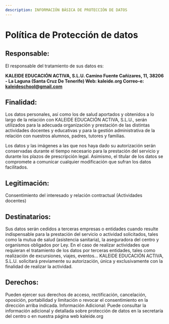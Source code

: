 ```yaml
---
description: INFORMACIÓN BÁSICA DE PROTECCIÓN DE DATOS
---
```


# Política de Protección de datos

## Responsable:&#x20;

El responsable del tratamiento de sus datos es:

**KALEIDE EDUCACIÓN ACTIVA, S.L.U. Camino Fuente Cañizares, 11, 38206 - La Laguna (Santa Cruz De Tenerife) Web: kaleide.org Correo-e: kaleideschool@gmail.com**

## Finalidad:&#x20;

Los datos personales, así como los de salud aportados y obtenidos a lo largo de la relación con KALEIDE EDUCACIÓN ACTIVA, S.L.U., serán utilizados para la adecuada organización y prestación de las distintas actividades docentes y educativas y para la gestión administrativa de la relación con nuestros alumnos, padres, tutores y familias.

Los datos y las imágenes a las que nos haya dado su autorización serán conservadas durante el tiempo necesario para la prestación del servicio y durante los plazos de prescripción legal. Asimismo, el titular de los datos se compromete a comunicar cualquier modificación que sufran los datos facilitados.

## Legitimación:&#x20;

Consentimiento del interesado y relación contractual (Actividades docentes)

## Destinatarios:&#x20;

Sus datos serán cedidos a terceras empresas o entidades cuando resulte indispensable para la prestación del servicio o actividad solicitados, tales como la mutua de salud (asistencia sanitaria), la aseguradora del centro y organismos obligados por Ley. En el caso de realizar actividades que requieran el tratamiento de los datos por terceras entidades, tales como realización de excursiones, viajes, eventos… KALEIDE EDUCACIÓN ACTIVA, S.L.U. solicitará previamente su autorización, única y exclusivamente con la finalidad de realizar la actividad.

## Derechos:&#x20;

Pueden ejercer sus derechos de acceso, rectificación, cancelación, oposición, portabilidad y limitación o revocar el consentimiento en la dirección arriba indicada. Información Adicional: Puede consultar la información adicional y detallada sobre protección de datos en la secretaría del centro o en nuestra página web kaleide.org

